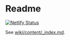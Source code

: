 # Readme

[![Netlify Status](https://api.netlify.com/api/v1/badges/eb45d530-3473-4c3f-a5ab-74ca9bba414c/deploy-status)](https://app.netlify.com/sites/sparkly-bonbon-c3d4c1/deploys)

See [wiki/content/_index.md](https://github.com/loikein/wiki/blob/hugo/content/_index.md).
